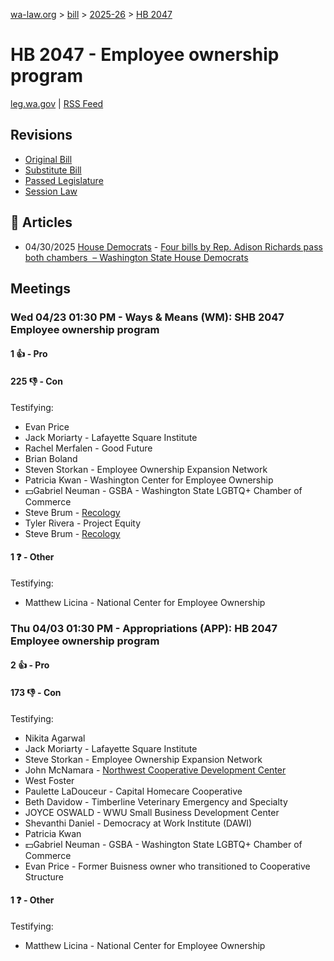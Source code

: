 [wa-law.org](/) > [bill](/bill/) > [2025-26](/bill/2025-26/) > [HB 2047](/bill/2025-26/hb/2047/)

# HB 2047 - Employee ownership program
[leg.wa.gov](https://app.leg.wa.gov/billsummary?BillNumber=2047&Year=2025&Initiative=false) | [RSS Feed](./rss.xml)

## Revisions
* [Original Bill](1/)
* [Substitute Bill](S/)
* [Passed Legislature](S.PL/)
* [Session Law](S.SL/)

## 📰 Articles
* 04/30/2025 [House Democrats](/org/house_democrats/) - [Four bills by Rep. Adison Richards pass both chambers  – Washington State House Democrats](https://housedemocrats.wa.gov/blog/2025/04/30/four-bills-by-rep-adison-richards-pass-both-chambers/#:~:text=House%20Bill%202047)

## Meetings
### Wed 04/23 01:30 PM - Ways & Means (WM): SHB 2047 Employee ownership program
#### 1 👍 - Pro

#### 225 👎 - Con
Testifying:
* Evan Price
* Jack Moriarty - Lafayette Square Institute
* Rachel Merfalen - Good Future
* Brian Boland
* Steven Storkan - Employee Ownership Expansion Network
* Patricia Kwan - Washington Center for Employee Ownership
* 💵Gabriel Neuman - GSBA - Washington State LGBTQ+ Chamber of Commerce
* Steve Brum - [Recology](/org/recology/)
* Tyler Rivera - Project Equity
* Steve Brum - [Recology](/org/recology/)

#### 1 ❓ - Other
Testifying:
* Matthew Licina - National Center for Employee Ownership

### Thu 04/03 01:30 PM - Appropriations (APP): HB 2047 Employee ownership program
#### 2 👍 - Pro

#### 173 👎 - Con
Testifying:
* Nikita Agarwal
* Jack Moriarty - Lafayette Square Institute
* Steve Storkan - Employee Ownership Expansion Network
* John McNamara - [Northwest Cooperative Development Center](/org/northwest_cooperative_development_center/)
* West Foster
* Paulette LaDouceur - Capital Homecare Cooperative
* Beth Davidow - Timberline Veterinary Emergency and Specialty
* JOYCE OSWALD - WWU Small Business Development Center
* Shevanthi Daniel - Democracy at Work Institute (DAWI)
* Patricia Kwan
* 💵Gabriel Neuman - GSBA - Washington State LGBTQ+ Chamber of Commerce
* Evan Price - Former Buisness owner who transitioned to Cooperative Structure

#### 1 ❓ - Other
Testifying:
* Matthew Licina - National Center for Employee Ownership
